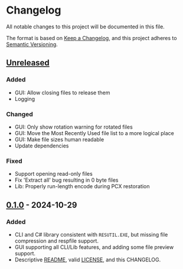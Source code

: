 # Changelog

All notable changes to this project will be documented in this file.

The format is based on [Keep a Changelog](https://keepachangelog.com/en/1.1.0/),
and this project adheres to [Semantic Versioning](https://semver.org/spec/v2.0.0.html).

## [Unreleased]

### Added

- GUI: Allow closing files to release them
- Logging

### Changed

- GUI: Only show rotation warning for rotated files
- GUI: Move the Most Recently Used file list to a more logical place
- GUI: Make file sizes human readable
- Update dependencies

### Fixed

- Support opening read-only files
- Fix 'Extract all' bug resulting in 0 byte files
- Lib: Properly run-length encode during PCX restoration

## [0.1.0] - 2024-10-29

### Added

- CLI and C# library consistent with `RESUTIL.EXE`, but missing file compression and respfile support.
- GUI supporting all CLI/Lib features, and adding some file preview support.
- Descriptive [README](README.md), valid [LICENSE](LICENSE), and this CHANGELOG.

[unreleased]: https://github.com/Shiryou/brut/compare/v0.1.0...HEAD
[0.1.0]: https://github.com/Shiryou/brut/releases/tag/v0.1.0